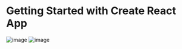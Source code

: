 # Getting Started with Create React App

 ![image](https://user-images.githubusercontent.com/127801046/236581115-18127764-e8e7-4fd3-adff-aa3c3b375635.png)
![image](https://user-images.githubusercontent.com/127801046/236581144-3f39d1dc-7f82-450c-bc38-2e539d014003.png)
